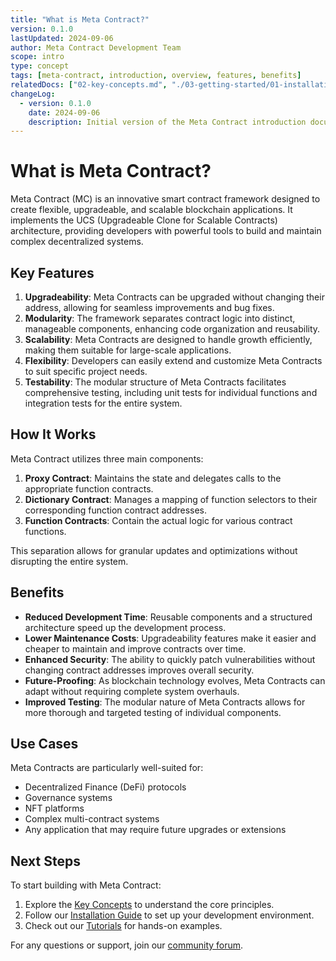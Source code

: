 ```yaml
---
title: "What is Meta Contract?"
version: 0.1.0
lastUpdated: 2024-09-06
author: Meta Contract Development Team
scope: intro
type: concept
tags: [meta-contract, introduction, overview, features, benefits]
relatedDocs: ["02-key-concepts.md", "./03-getting-started/01-installation.md"]
changeLog:
  - version: 0.1.0
    date: 2024-09-06
    description: Initial version of the Meta Contract introduction document
---
```


# What is Meta Contract?

Meta Contract (MC) is an innovative smart contract framework designed to create flexible, upgradeable, and scalable blockchain applications. It implements the UCS (Upgradeable Clone for Scalable Contracts) architecture, providing developers with powerful tools to build and maintain complex decentralized systems.

## Key Features

1. **Upgradeability**: Meta Contracts can be upgraded without changing their address, allowing for seamless improvements and bug fixes.
2. **Modularity**: The framework separates contract logic into distinct, manageable components, enhancing code organization and reusability.
3. **Scalability**: Meta Contracts are designed to handle growth efficiently, making them suitable for large-scale applications.
4. **Flexibility**: Developers can easily extend and customize Meta Contracts to suit specific project needs.
5. **Testability**: The modular structure of Meta Contracts facilitates comprehensive testing, including unit tests for individual functions and integration tests for the entire system.

## How It Works

Meta Contract utilizes three main components:

1. **Proxy Contract**: Maintains the state and delegates calls to the appropriate function contracts.
2. **Dictionary Contract**: Manages a mapping of function selectors to their corresponding function contract addresses.
3. **Function Contracts**: Contain the actual logic for various contract functions.

This separation allows for granular updates and optimizations without disrupting the entire system.

## Benefits

- **Reduced Development Time**: Reusable components and a structured architecture speed up the development process.
- **Lower Maintenance Costs**: Upgradeability features make it easier and cheaper to maintain and improve contracts over time.
- **Enhanced Security**: The ability to quickly patch vulnerabilities without changing contract addresses improves overall security.
- **Future-Proofing**: As blockchain technology evolves, Meta Contracts can adapt without requiring complete system overhauls.
- **Improved Testing**: The modular nature of Meta Contracts allows for more thorough and targeted testing of individual components.

## Use Cases

Meta Contracts are particularly well-suited for:

- Decentralized Finance (DeFi) protocols
- Governance systems
- NFT platforms
- Complex multi-contract systems
- Any application that may require future upgrades or extensions

## Next Steps

To start building with Meta Contract:

1. Explore the [Key Concepts](02-key-concepts.md) to understand the core principles.
2. Follow our [Installation Guide](03-getting-started/01-installation.md) to set up your development environment.
3. Check out our [Tutorials](../02-tutorials/index.md) for hands-on examples.

For any questions or support, join our [community forum](https://github.com/orgs/metacontract/discussions).

